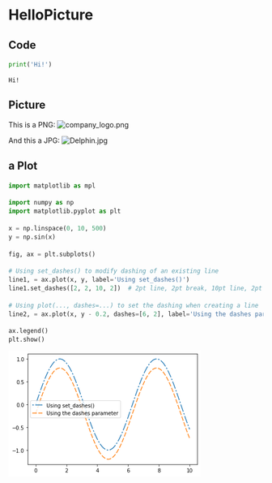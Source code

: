 # HelloPicture



## Code

```python
print('Hi!')
```

    Hi!


## Picture

This is a PNG:
![company_logo.png](attachment:company_logo.png)

And this a JPG:
![Delphin.jpg](attachment:Delphin.jpg)

## a Plot

```python
import matplotlib as mpl

import numpy as np
import matplotlib.pyplot as plt

x = np.linspace(0, 10, 500)
y = np.sin(x)

fig, ax = plt.subplots()

# Using set_dashes() to modify dashing of an existing line
line1, = ax.plot(x, y, label='Using set_dashes()')
line1.set_dashes([2, 2, 10, 2])  # 2pt line, 2pt break, 10pt line, 2pt break

# Using plot(..., dashes=...) to set the dashing when creating a line
line2, = ax.plot(x, y - 0.2, dashes=[6, 2], label='Using the dashes parameter')

ax.legend()
plt.show()
```


![png](20_HelloPicture_files/output_6_0.png)

